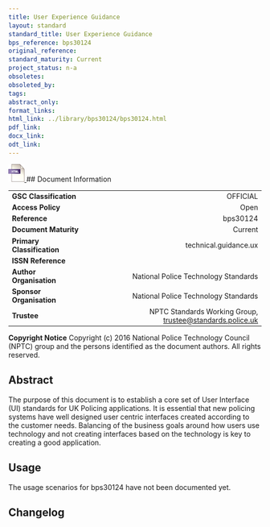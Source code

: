 ```yaml
---
title: User Experience Guidance
layout: standard
standard_title: User Experience Guidance
bps_reference: bps30124
original_reference: 
standard_maturity: Current
project_status: n-a
obsoletes: 
obsoleted_by: 
tags: 
abstract_only:
format_links:
html_link: ../library/bps30124/bps30124.html
pdf_link: 
docx_link: 
odt_link: 
---
```


<a target="_blank" href="../library/bps30124/bps30124.html">
    <img src="../images/html@0.5x.png" alt="html link" title="html link" style="max-height:35px;">
</a>
## Document Information

|||
| :------- | ------: |
| **GSC Classification**     | OFFICIAL |
| **Access Policy**          | Open |
| **Reference**              | bps30124  |
| **Document Maturity**      | Current |
| **Primary Classification** | technical.guidance.ux |
| **ISSN Reference**         |  |
| **Author Organisation**    |National Police Technology Standards|
| **Sponsor Organisation**   |National Police Technology Standards|
| **Trustee**                | NPTC Standards Working Group, <a href="mailto:trustee@standards.police.uk?subject=bps30124 User Experience Guidance">trustee@standards.police.uk |

**Copyright Notice**
Copyright (c) 2016 National Police Technology Council (NPTC) group and the persons identified as the document authors. All rights reserved.

## Abstract
The purpose of this document is to establish a core set of User Interface (UI) standards for UK Policing applications. It is essential that new policing systems have well designed user centric interfaces created according to the customer needs. Balancing of the business goals around how users use technology and not creating interfaces based on the technology is key to creating a good application.
        
## Usage
The usage scenarios for bps30124 have not been documented yet.

## Changelog

